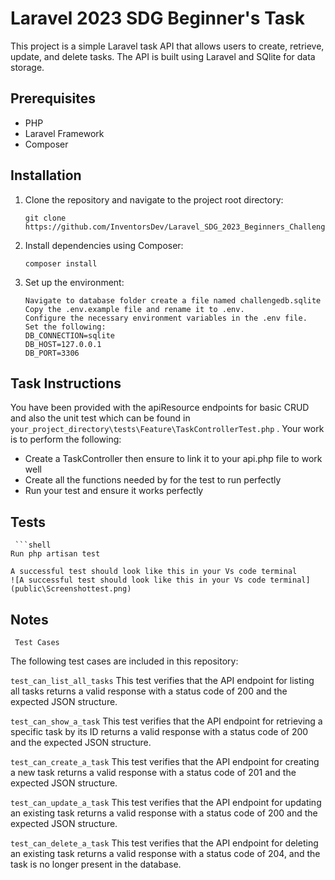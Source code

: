 # Laravel 2023 SDG Beginner's Task

This project is a simple Laravel task API that allows users to create, retrieve, update, and delete tasks. The API is built using Laravel and SQlite for data storage.

## Prerequisites

- PHP
- Laravel Framework
- Composer

## Installation

1. Clone the repository and navigate to the project root directory:

   ```shell
   git clone https://github.com/InventorsDev/Laravel_SDG_2023_Beginners_Challenge.git

2. Install dependencies using Composer:

   ```shell
   composer install

3. Set up the environment:

   ```shell
   Navigate to database folder create a file named challengedb.sqlite
   Copy the .env.example file and rename it to .env.
   Configure the necessary environment variables in the .env file.
   Set the following:
   DB_CONNECTION=sqlite
   DB_HOST=127.0.0.1
   DB_PORT=3306

## Task Instructions

You have been provided with the apiResource endpoints for basic CRUD and also the unit test which can be found in `your_project_directory\tests\Feature\TaskControllerTest.php` .
Your work is to perform the following:

- Create a TaskController then ensure to link it to your api.php file to work well
- Create all the functions needed by for the test to run perfectly
- Run your test and ensure it works perfectly

## Tests
     ```shell
    Run php artisan test

    A successful test should look like this in your Vs code terminal
    ![A successful test should look like this in your Vs code terminal](public\Screenshottest.png)

## Notes
     Test Cases
The following test cases are included in this repository:

`test_can_list_all_tasks`
This test verifies that the API endpoint for listing all tasks returns a valid response with a status code of 200 and the expected JSON structure.

`test_can_show_a_task`
This test verifies that the API endpoint for retrieving a specific task by its ID returns a valid response with a status code of 200 and the expected JSON structure.

`test_can_create_a_task`
This test verifies that the API endpoint for creating a new task returns a valid response with a status code of 201 and the expected JSON structure.

`test_can_update_a_task`
This test verifies that the API endpoint for updating an existing task returns a valid response with a status code of 200 and the expected JSON structure.

`test_can_delete_a_task`
This test verifies that the API endpoint for deleting an existing task returns a valid response with a status code of 204, and the task is no longer present in the database.

